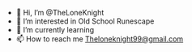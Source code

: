 - 👋 Hi, I’m @TheLoneKnight
- 👀 I’m interested in Old School Runescape
- 🌱 I’m currently learning 
- 📫 How to reach me Theloneknight99@gmail.com

<!---
TheLoneKnight/TheLoneKnight is a ✨ special ✨ repository because its `README.md` (this file) appears on your GitHub profile.
You can click the Preview link to take a look at your changes.
--->
